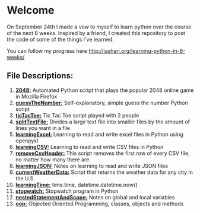 # Welcome 
On September 24th I made a vow to myself to learn python over the course of the next 8 weeks. Inspired by a friend, I created this repository to post the code of some of the things I've learned. 

You can follow my progress here http://jashari.org/learning-python-in-8-weeks/

## File Descriptions:
1. **[2048:](https://github.com/romarioj/learning-python/blob/master/2048.py)**               Automated Python script that plays the popular 2048 online game in Mozilla Firefox
2. **[guessTheNumber:](https://github.com/romarioj/learning-python/blob/master/guessTheNumber.py)**     Self-explanatory, simple guess the number Python script
3. **[ticTacToe:](https://github.com/romarioj/learning-python/blob/master/ticTacToe.py)**          Tic Tac Toe script played with 2 people
4. **[splitTextFile:](https://github.com/romarioj/learning-python/blob/master/splitTextFile.py)**      Divides a large text file into smaller files by the amount of lines you want in a file
5. **[learningExcel:](https://github.com/romarioj/learning-python/blob/master/learningExcel.py)**      Learning to read and write excel files in Python using openpyxl
6. **[learningCSV:](https://github.com/romarioj/learning-python/blob/master/learningCSV.py)**        Learning to read and write CSV files in Python
7. **[removeCsvHeader:](https://github.com/romarioj/learning-python/blob/master/removeCsvHeader.py)**    This script removes the first row of every CSV file, no matter how many there are. 
8. **[learningJSON:](https://github.com/romarioj/learning-python/blob/master/learningJSON.py)** Notes on learning to read and write JSON files
9. **[currentWeatherData:](https://github.com/romarioj/learning-python/blob/master/currentWeatherData.py)** Script that returns the weather data for any city in the U.S.
10. **[learningTime:](https://github.com/romarioj/learning-python/blob/master/learningTime.py)** time.time, datetime.datetime.now()
11. **[stopwatch:](https://github.com/romarioj/learning-python/blob/master/stopwatch.py)** Stopwatch program in Python
12. **[nestedStatementAndScope:](https://github.com/romarioj/learning-python/blob/master/nestedStatementsAndScope.py)** Notes on global and local variables
13. **[oop:](https://github.com/romarioj/learning-python/blob/master/oop.py)** Objected Oriented Programming, classes, objects and methods
